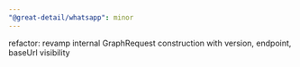 ```yaml
---
"@great-detail/whatsapp": minor
---
```


refactor: revamp internal GraphRequest construction with version, endpoint,
baseUrl visibility
